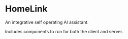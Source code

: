 # HomeLink
An integrative self operating AI assistant.

Includes components to run for both the client and server.
